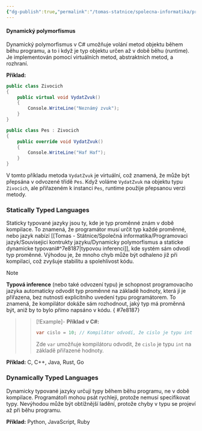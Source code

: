 ```yaml
---
{"dg-publish":true,"permalink":"/tomas-statnice/spolecna-informatika/programovaci-jazyk/souvisejici-kontrukty-jazyku/dynamicky-polymorfismus-a-staticke-dynamicke-typovani/","tags":["tomas","spolecna_informatika","programovaci_jazyky"],"noteIcon":""}
---
```


#### Dynamický polymorfismus
Dynamický polymorfismus v C# umožňuje volání metod objektu během běhu programu, a to i když je typ objektu určen až v době běhu (runtime). Je implementován pomocí virtuálních metod, abstraktních metod, a rozhraní.

**Příklad:**
```csharp
public class Zivocich
{
    public virtual void VydatZvuk()
    {
        Console.WriteLine("Neznámý zvuk");
    }
}

public class Pes : Zivocich
{
    public override void VydatZvuk()
    {
        Console.WriteLine("Haf Haf");
    }
}
```
V tomto příkladu metoda `VydatZvuk` je virtuální, což znamená, že může být přepsána v odvozené třídě `Pes`. Když voláme `VydatZvuk` na objektu typu `Zivocich`, ale přiřazeném k instanci `Pes`, runtime použije přepsanou verzi metody.

### Statically Typed Languages
Staticky typované jazyky jsou ty, kde je typ proměnné znám v době kompilace. To znamená, že programátor musí určit typ každé proměnné, nebo jazyk nabízí [[Tomas - Státnice/Společná informatika/Programovaci jazyk/Souvisejici kontrukty jazyku/Dynamicky polymorfismus a staticke dynamicke typovani#^7e8187\|typovou inferenci]], kde systém sám odvodí typ proměnné. Výhodou je, že mnoho chyb může být odhaleno již při kompilaci, což zvyšuje stabilitu a spolehlivost kódu.

>[!NOTE]
>**Typová inference** (nebo také odvození typu) je schopnost programovacího jazyka automaticky odvodit typ proměnné na základě hodnoty, která jí je přiřazena, bez nutnosti explicitního uvedení typu programátorem. To znamená, že kompilátor dokáže sám rozhodnout, jaký typ má proměnná být, aniž by to bylo přímo napsáno v kódu.
{ #7e8187}

>
> > [!Example]-  **Příklad v C#:**
> >```csharp
> > var cislo = 10; // Kompilátor odvodí, že cislo je typu int
> >```
> >Zde `var` umožňuje kompilátoru odvodit, že `cislo` je typu `int` na základě přiřazené hodnoty.

**Příklad:** C, C++, Java, Rust, Go

### Dynamically Typed Languages
Dynamicky typované jazyky určují typy během běhu programu, ne v době kompilace. Programátoři mohou psát rychleji, protože nemusí specifikovat typy. Nevýhodou může být obtížnější ladění, protože chyby v typu se projeví až při běhu programu.

**Příklad:** Python, JavaScript, Ruby

